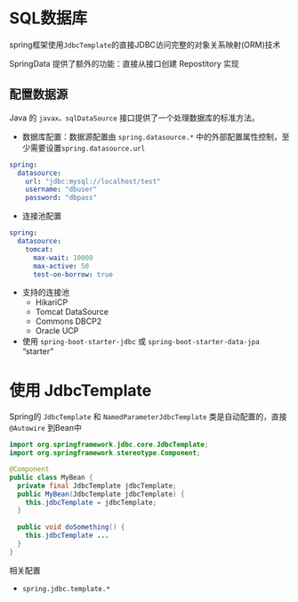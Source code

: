 # SQL数据库
spring框架使用`JdbcTemplate`的直接JDBC访问完整的对象关系映射(ORM)技术

SpringData 提供了额外的功能：直接从接口创建 Repostitory 实现

## 配置数据源
Java 的 `javax。sqlDataSource` 接口提供了一个处理数据库的标准方法。

- 数据库配置：数据源配置由 `spring.datasource.*` 中的外部配置属性控制，至少需要设置`spring.datasource.url`

```yml
spring:
  datasource:
    url: "jdbc:mysql://localhost/test"   
    username: "dbuser"   
    password: "dbpass"
```

- 连接池配置
```yml
spring:   
  datasource:
    tomcat:
      max-wait: 10000
      max-active: 50
      test-on-borrow: true
```

- 支持的连接池
  - HikariCP
  - Tomcat DataSource
  - Commons DBCP2
  - Oracle UCP
- 使用 `spring-boot-starter-jdbc` 或 `spring-boot-starter-data-jpa` “starter”

# 使用 JdbcTemplate
Spring的 `JdbcTemplate` 和 `NamedParameterJdbcTemplate` 类是自动配置的，直接 `@Autowire` 到Bean中
```java
import org.springframework.jdbc.core.JdbcTemplate; 
import org.springframework.stereotype.Component; 

@Component 
public class MyBean {
  private final JdbcTemplate jdbcTemplate;
  public MyBean(JdbcTemplate jdbcTemplate) {
    this.jdbcTemplate = jdbcTemplate;   
  }
  
  public void doSomething() {   
    this.jdbcTemplate ...   
  } 
}
```
相关配置
- `spring.jdbc.template.*`


